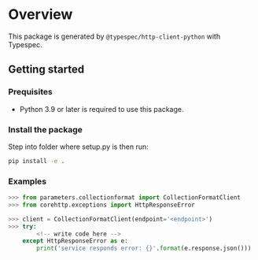 # Overview

This package is generated by `@typespec/http-client-python` with Typespec.

## Getting started

### Prequisites

- Python 3.9 or later is required to use this package.

### Install the package

Step into folder where setup.py is then run:

```bash
pip install -e .
```

### Examples

```python
>>> from parameters.collectionformat import CollectionFormatClient
>>> from corehttp.exceptions import HttpResponseError

>>> client = CollectionFormatClient(endpoint='<endpoint>')
>>> try:
        <!-- write code here -->
    except HttpResponseError as e:
        print('service responds error: {}'.format(e.response.json()))
```
